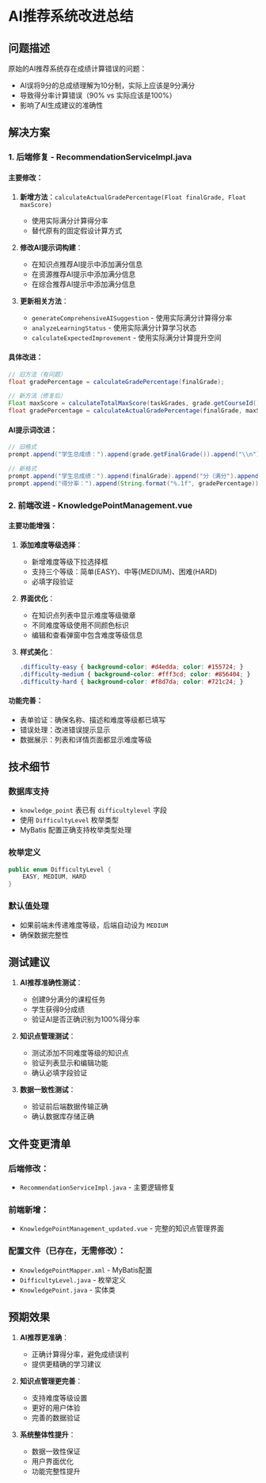 # AI推荐系统改进总结

## 问题描述
原始的AI推荐系统存在成绩计算错误的问题：
- AI误将9分的总成绩理解为10分制，实际上应该是9分满分
- 导致得分率计算错误（90% vs 实际应该是100%）
- 影响了AI生成建议的准确性

## 解决方案

### 1. 后端修复 - RecommendationServiceImpl.java

#### 主要修改：
1. **新增方法**：`calculateActualGradePercentage(Float finalGrade, Float maxScore)`
   - 使用实际满分计算得分率
   - 替代原有的固定假设计算方式

2. **修改AI提示词构建**：
   - 在知识点推荐AI提示中添加满分信息
   - 在资源推荐AI提示中添加满分信息  
   - 在综合推荐AI提示中添加满分信息

3. **更新相关方法**：
   - `generateComprehensiveAISuggestion` - 使用实际满分计算得分率
   - `analyzeLearningStatus` - 使用实际满分计算学习状态
   - `calculateExpectedImprovement` - 使用实际满分计算提升空间

#### 具体改进：
```java
// 旧方法（有问题）
float gradePercentage = calculateGradePercentage(finalGrade);

// 新方法（修复后）
Float maxScore = calculateTotalMaxScore(taskGrades, grade.getCourseId());
float gradePercentage = calculateActualGradePercentage(finalGrade, maxScore);
```

#### AI提示词改进：
```java
// 旧格式
prompt.append("学生总成绩：").append(grade.getFinalGrade()).append("\\n");

// 新格式
prompt.append("学生总成绩：").append(finalGrade).append("分（满分").append(maxScore).append("分）\\n");
prompt.append("得分率：").append(String.format("%.1f", gradePercentage)).append("%\\n");
```

### 2. 前端改进 - KnowledgePointManagement.vue

#### 主要功能增强：
1. **添加难度等级选择**：
   - 新增难度等级下拉选择框
   - 支持三个等级：简单(EASY)、中等(MEDIUM)、困难(HARD)
   - 必填字段验证

2. **界面优化**：
   - 在知识点列表中显示难度等级徽章
   - 不同难度等级使用不同颜色标识
   - 编辑和查看弹窗中包含难度等级信息

3. **样式美化**：
   ```css
   .difficulty-easy { background-color: #d4edda; color: #155724; }
   .difficulty-medium { background-color: #fff3cd; color: #856404; }
   .difficulty-hard { background-color: #f8d7da; color: #721c24; }
   ```

#### 功能完善：
- 表单验证：确保名称、描述和难度等级都已填写
- 错误处理：改进错误提示显示
- 数据展示：列表和详情页面都显示难度等级

## 技术细节

### 数据库支持
- `knowledge_point` 表已有 `difficultylevel` 字段
- 使用 `DifficultyLevel` 枚举类型
- MyBatis 配置正确支持枚举类型处理

### 枚举定义
```java
public enum DifficultyLevel {
    EASY, MEDIUM, HARD
}
```

### 默认值处理
- 如果前端未传递难度等级，后端自动设为 `MEDIUM`
- 确保数据完整性

## 测试建议

1. **AI推荐准确性测试**：
   - 创建9分满分的课程任务
   - 学生获得9分成绩
   - 验证AI是否正确识别为100%得分率

2. **知识点管理测试**：
   - 测试添加不同难度等级的知识点
   - 验证列表显示和编辑功能
   - 确认必填字段验证

3. **数据一致性测试**：
   - 验证前后端数据传输正确
   - 确认数据库存储正确

## 文件变更清单

### 后端修改：
- `RecommendationServiceImpl.java` - 主要逻辑修复

### 前端新增：
- `KnowledgePointManagement_updated.vue` - 完整的知识点管理界面

### 配置文件（已存在，无需修改）：
- `KnowledgePointMapper.xml` - MyBatis配置
- `DifficultyLevel.java` - 枚举定义
- `KnowledgePoint.java` - 实体类

## 预期效果

1. **AI推荐更准确**：
   - 正确计算得分率，避免成绩误判
   - 提供更精确的学习建议

2. **知识点管理更完善**：
   - 支持难度等级设置
   - 更好的用户体验
   - 完善的数据验证

3. **系统整体性提升**：
   - 数据一致性保证
   - 用户界面优化
   - 功能完整性提升
